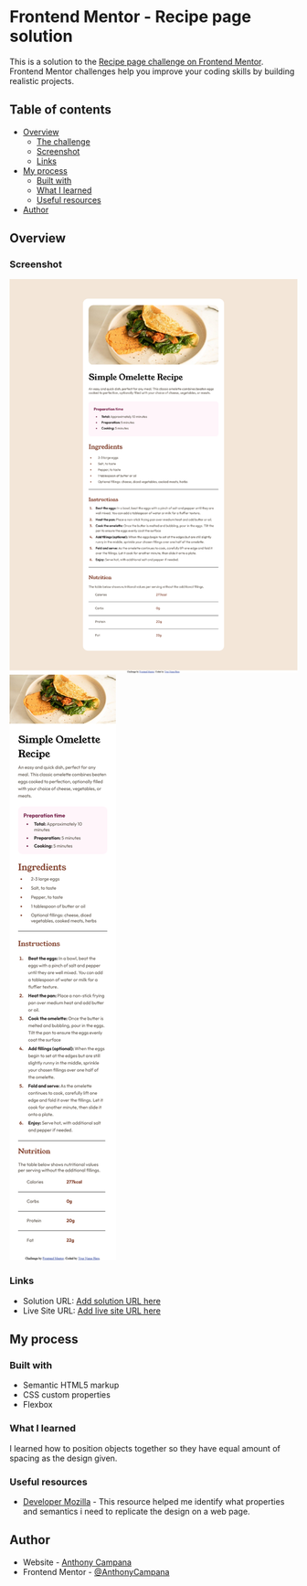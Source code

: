 # Frontend Mentor - Recipe page solution

This is a solution to the [Recipe page challenge on Frontend Mentor](https://www.frontendmentor.io/challenges/recipe-page-KiTsR8QQKm). Frontend Mentor challenges help you improve your coding skills by building realistic projects. 

## Table of contents

- [Overview](#overview)
  - [The challenge](#the-challenge)
  - [Screenshot](#screenshot)
  - [Links](#links)
- [My process](#my-process)
  - [Built with](#built-with)
  - [What I learned](#what-i-learned)
  - [Useful resources](#useful-resources)
- [Author](#author)


## Overview

### Screenshot

![](./assets/screenshots/Screenshot%202024-03-03%20at%2000-10-24%20Frontend%20Mentor%20Recipe%20page.png)
![](./assets/screenshots/Screenshot%202024-03-03%20at%2000-23-14%20Frontend%20Mentor%20Recipe%20page.png)

### Links

- Solution URL: [Add solution URL here](https://your-solution-url.com)
- Live Site URL: [Add live site URL here](https://your-live-site-url.com)

## My process

### Built with

- Semantic HTML5 markup
- CSS custom properties
- Flexbox

### What I learned

I learned how to position objects together so they have equal amount of spacing as the design given.

### Useful resources

- [Developer Mozilla](https://developer.mozilla.org/en-US/) - This resource helped me identify  what properties and semantics i need to replicate the design on a web page.

## Author

- Website - [Anthony Campana](http://anthonycampana.pythonanywhere.com)
- Frontend Mentor - [@AnthonyCampana](https://www.frontendmentor.io/profile/AnthonyCampana)

